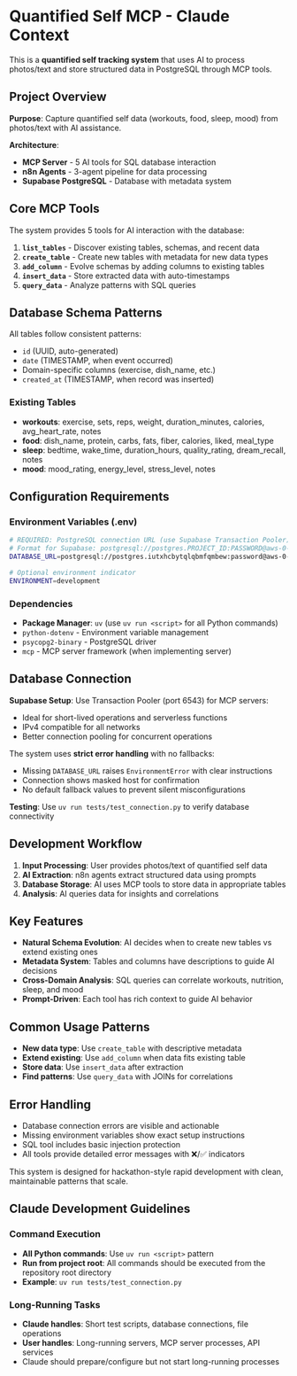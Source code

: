 # Quantified Self MCP - Claude Context

This is a **quantified self tracking system** that uses AI to process photos/text and store structured data in PostgreSQL through MCP tools.

## Project Overview

**Purpose**: Capture quantified self data (workouts, food, sleep, mood) from photos/text with AI assistance.

**Architecture**:
- **MCP Server** - 5 AI tools for SQL database interaction
- **n8n Agents** - 3-agent pipeline for data processing  
- **Supabase PostgreSQL** - Database with metadata system

## Core MCP Tools

The system provides 5 tools for AI interaction with the database:

1. **`list_tables`** - Discover existing tables, schemas, and recent data
2. **`create_table`** - Create new tables with metadata for new data types
3. **`add_column`** - Evolve schemas by adding columns to existing tables
4. **`insert_data`** - Store extracted data with auto-timestamps
5. **`query_data`** - Analyze patterns with SQL queries

## Database Schema Patterns

All tables follow consistent patterns:
- `id` (UUID, auto-generated)
- `date` (TIMESTAMP, when event occurred)  
- Domain-specific columns (exercise, dish_name, etc.)
- `created_at` (TIMESTAMP, when record was inserted)

### Existing Tables

- **workouts**: exercise, sets, reps, weight, duration_minutes, calories, avg_heart_rate, notes
- **food**: dish_name, protein, carbs, fats, fiber, calories, liked, meal_type
- **sleep**: bedtime, wake_time, duration_hours, quality_rating, dream_recall, notes
- **mood**: mood_rating, energy_level, stress_level, notes

## Configuration Requirements

### Environment Variables (.env)
```bash
# REQUIRED: PostgreSQL connection URL (use Supabase Transaction Pooler)
# Format for Supabase: postgresql://postgres.PROJECT_ID:PASSWORD@aws-0-REGION.pooler.supabase.com:6543/postgres
DATABASE_URL=postgresql://postgres.iutxhcbytqlqbmfqmbew:password@aws-0-us-east-2.pooler.supabase.com:6543/postgres

# Optional environment indicator
ENVIRONMENT=development
```

### Dependencies
- **Package Manager**: `uv` (use `uv run <script>` for all Python commands)
- `python-dotenv` - Environment variable management
- `psycopg2-binary` - PostgreSQL driver
- `mcp` - MCP server framework (when implementing server)

## Database Connection

**Supabase Setup**: Use Transaction Pooler (port 6543) for MCP servers:
- Ideal for short-lived operations and serverless functions
- IPv4 compatible for all networks
- Better connection pooling for concurrent operations

The system uses **strict error handling** with no fallbacks:
- Missing `DATABASE_URL` raises `EnvironmentError` with clear instructions
- Connection shows masked host for confirmation
- No default fallback values to prevent silent misconfigurations

**Testing**: Use `uv run tests/test_connection.py` to verify database connectivity

## Development Workflow

1. **Input Processing**: User provides photos/text of quantified self data
2. **AI Extraction**: n8n agents extract structured data using prompts
3. **Database Storage**: AI uses MCP tools to store data in appropriate tables
4. **Analysis**: AI queries data for insights and correlations

## Key Features

- **Natural Schema Evolution**: AI decides when to create new tables vs extend existing ones
- **Metadata System**: Tables and columns have descriptions to guide AI decisions
- **Cross-Domain Analysis**: SQL queries can correlate workouts, nutrition, sleep, and mood
- **Prompt-Driven**: Each tool has rich context to guide AI behavior

## Common Usage Patterns

- **New data type**: Use `create_table` with descriptive metadata
- **Extend existing**: Use `add_column` when data fits existing table
- **Store data**: Use `insert_data` after extraction
- **Find patterns**: Use `query_data` with JOINs for correlations

## Error Handling

- Database connection errors are visible and actionable
- Missing environment variables show exact setup instructions  
- SQL tool includes basic injection protection
- All tools provide detailed error messages with ❌/✅ indicators

This system is designed for hackathon-style rapid development with clean, maintainable patterns that scale.

## Claude Development Guidelines

### Command Execution
- **All Python commands**: Use `uv run <script>` pattern
- **Run from project root**: All commands should be executed from the repository root directory
- **Example**: `uv run tests/test_connection.py`

### Long-Running Tasks
- **Claude handles**: Short test scripts, database connections, file operations
- **User handles**: Long-running servers, MCP server processes, API services
- Claude should prepare/configure but not start long-running processes
